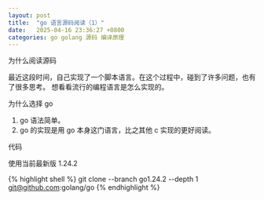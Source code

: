 ```yaml
---
layout: post
title:  "go 语言源码阅读（1）"
date:   2025-04-16 23:36:27 +0800
categories: go golang 源码 编译原理
---
```

为什么阅读源码

最近这段时间，自己实现了一个脚本语言。在这个过程中，碰到了许多问题，也有了很多思考。
想看看流行的编程语言是怎么实现的。

为什么选择 go

1. go 语法简单。
2. go 的实现是用 go 本身这门语言，比之其他 c 实现的更好阅读。

代码

使用当前最新版 1.24.2

{% highlight shell %}
git clone --branch go1.24.2 --depth 1 git@github.com:golang/go
{% endhighlight %}
